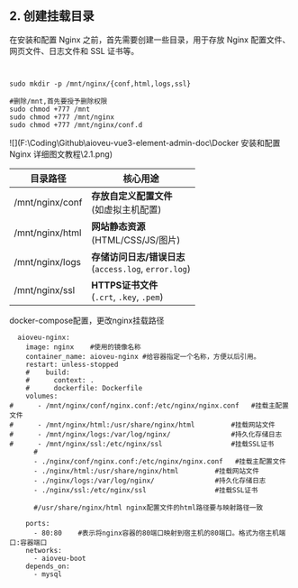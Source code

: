 ## 2. 创建挂载目录

在安装和配置 Nginx 之前，首先需要创建一些目录，用于存放 Nginx 配置文件、网页文件、日志文件和 SSL 证书等。



```


sudo mkdir -p /mnt/nginx/{conf,html,logs,ssl}

#删除/mnt,首先要授予删除权限
sudo chmod +777 /mnt
sudo chmod +777 /mnt/nginx
sudo chmod +777 /mnt/nginx/conf.d
```



![](F:\Coding\Github\aioveu-vue3-element-admin-doc\Docker 安装和配置 Nginx 详细图文教程\2.1.png)



| **目录路径**    | **核心用途**                                              |
| --------------- | --------------------------------------------------------- |
| /mnt/nginx/conf | **存放自定义配置文件**<br/>(如虚拟主机配置)               |
| /mnt/nginx/html | **网站静态资源**<br/>(HTML/CSS/JS/图片)                   |
| /mnt/nginx/logs | **存储访问日志/错误日志**<br/>(`access.log`, `error.log`) |
| /mnt/nginx/ssl  | **HTTPS证书文件**<br/>(`.crt`, `.key`, `.pem`)            |



docker-compose配置，更改nginx挂载路径

```
  aioveu-nginx:
    image: nginx    #使用的镜像名称
    container_name: aioveu-nginx #给容器指定一个名称，方便以后引用。
    restart: unless-stopped
    #    build:
    #      context: .
    #      dockerfile: Dockerfile
    volumes:
#      - /mnt/nginx/conf/nginx.conf:/etc/nginx/nginx.conf   #挂载主配置文件
#      - /mnt/nginx/html:/usr/share/nginx/html         #挂载网站文件
#      - /mnt/nginx/logs:/var/log/nginx/               #持久化存储日志
#      - /mnt/nginx/ssl:/etc/nginx/ssl                 #挂载SSL证书
      #
      - ./nginx/conf/nginx.conf:/etc/nginx/nginx.conf   #挂载主配置文件
      - ./nginx/html:/usr/share/nginx/html         #挂载网站文件
      - ./nginx/logs:/var/log/nginx/               #持久化存储日志
      - ./nginx/ssl:/etc/nginx/ssl                 #挂载SSL证书

      #/usr/share/nginx/html nginx配置文件的html路径要与映射路径一致

    ports:
      - 80:80    #表示将nginx容器的80端口映射到宿主机的80端口。格式为宿主机端口:容器端口
    networks:
      - aioveu-boot
    depends_on:
      - mysql
```

